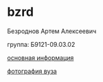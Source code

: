 # bzrd
<html>
 <body>
<p> Безроднов Артем Алексеевич </p>
<p> группа: Б9121-09.03.02  </p>
<p> <a href="inf.html"> основная информация </a>
<p> <a href="img.html"> фотография вуза </a>
